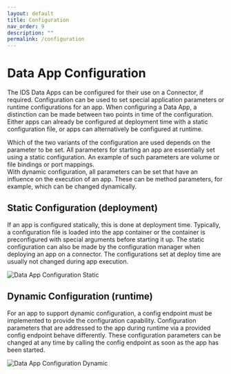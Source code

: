 ```yaml
---
layout: default
title: Configuration
nav_order: 9
description: ""
permalink: /configuration
---
```


# Data App Configuration

The IDS Data Apps can be configured for their use on a Connector, if required. Configuration can be used to set special application parameters or runtime configurations for an app. When configuring a Data App, a distinction can be made between two points in time of the configuration. Either apps can already be configured at deployment time with a static configuration file, or apps can alternatively be configured at runtime.

Which of the two variants of the configuration are used depends on the parameter to be set. All parameters for starting an app are essentially set using a static configuration. An example of such parameters are volume or file bindings or port mappings.  
With dynamic configuration, all parameters can be set that have an influence on the execution of an app. These can be method parameters, for example, which can be changed dynamically.

## <a name="static-conf"> Static Configuration (deployment) </a>
If an app is configured statically, this is done at deployment time. Typically, a configuration file is loaded into the app container or the container is preconfigured with special arguments before starting it up. The static configuration can also be made by the configuration manager when deploying an app on a connector. The configurations set at deploy time are usually not changed during app execution. 

![Data App Configuration Static](./assets/images/app-configuration-static.png)

## <a name="dynamic-conf"> Dynamic Configuration (runtime) </a>
For an app to support dynamic configuration, a config endpoint must be implemented to provide the configuration capability.
Configuration parameters that are addressed to the app during runtime via a provided config endpoint behave differently. These configuration parameters can be changed at any time by calling the config endpoint as soon as the app has been started. 

![Data App Configuration Dynamic](./assets/images/app-configuration-dynamic.png)
